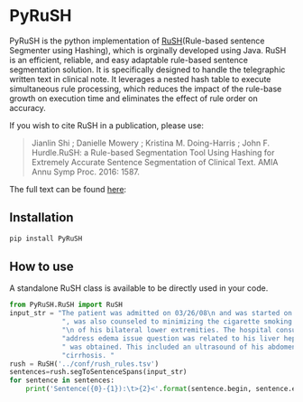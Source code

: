 # PyRuSH

PyRuSH is the python implementation of [RuSH](https://github.com/jianlins/RuSH)(Rule-based sentence Segmenter using Hashing), which is orginally developed 
using Java. RuSH is an efficient, reliable, and easy adaptable rule-based sentence segmentation
solution. It is specifically designed to handle the telegraphic written text in clinical note. It leverages a nested
hash table to execute simultaneous rule processing, which reduces the impact of the rule-base growth
on execution time and eliminates the effect of rule order on accuracy. 

If you wish to cite RuSH in a publication, please use:

>Jianlin Shi ; Danielle Mowery ; Kristina M. Doing-Harris ; John F. Hurdle.RuSH: a Rule-based Segmentation Tool Using Hashing for Extremely Accurate Sentence Segmentation of Clinical Text. AMIA Annu Symp Proc. 2016: 1587. 

The full text can be found [here](https://knowledge.amia.org/amia-63300-1.3360278/t005-1.3362920/f005-1.3362921/2495498-1.3363244/2495498-1.3363247?timeStamp=1479743941616):



## Installation

```bash
pip install PyRuSH
```

## How to use

A standalone RuSH class is available to be directly used in your code. 
```python
from PyRuSH.RuSH import RuSH
input_str = "The patient was admitted on 03/26/08\n and was started on IV antibiotics elevation" +\
             ", was also counseled to minimizing the cigarette smoking. The patient had edema\n\n" +\
             "\n of his bilateral lower extremities. The hospital consult was also obtained to " +\
             "address edema issue question was related to his liver hepatitis C. Hospital consult" +\
             " was obtained. This included an ultrasound of his abdomen, which showed just mild " +\
             "cirrhosis. "
rush = RuSH('../conf/rush_rules.tsv')
sentences=rush.segToSentenceSpans(input_str)
for sentence in sentences:
    print('Sentence({0}-{1}):\t>{2}<'.format(sentence.begin, sentence.end, input_str[sentence.begin:sentence.end]))

```
